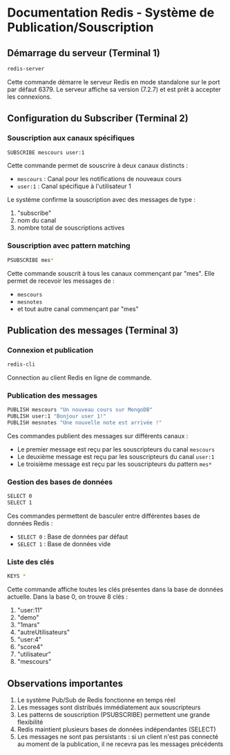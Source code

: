 # Documentation Redis - Système de Publication/Souscription

## Démarrage du serveur (Terminal 1)

```bash
redis-server
```
Cette commande démarre le serveur Redis en mode standalone sur le port par défaut 6379. Le serveur affiche sa version (7.2.7) et est prêt à accepter les connexions.

## Configuration du Subscriber (Terminal 2)

### Souscription aux canaux spécifiques
```bash
SUBSCRIBE mescours user:1
```
Cette commande permet de souscrire à deux canaux distincts :
- `mescours` : Canal pour les notifications de nouveaux cours
- `user:1` : Canal spécifique à l'utilisateur 1

Le système confirme la souscription avec des messages de type :
1. "subscribe"
2. nom du canal
3. nombre total de souscriptions actives

### Souscription avec pattern matching
```bash
PSUBSCRIBE mes*
```
Cette commande souscrit à tous les canaux commençant par "mes". Elle permet de recevoir les messages de :
- `mescours`
- `mesnotes`
- et tout autre canal commençant par "mes"

## Publication des messages (Terminal 3)

### Connexion et publication
```bash
redis-cli
```
Connection au client Redis en ligne de commande.

### Publication des messages
```bash
PUBLISH mescours "Un nouveau cours sur MongoDB"
PUBLISH user:1 "Bonjour user 1!"
PUBLISH mesnotes "Une nouvelle note est arrivée !"
```
Ces commandes publient des messages sur différents canaux :
- Le premier message est reçu par les souscripteurs du canal `mescours`
- Le deuxième message est reçu par les souscripteurs du canal `user:1`
- Le troisième message est reçu par les souscripteurs du pattern `mes*`

### Gestion des bases de données
```bash
SELECT 0
SELECT 1
```
Ces commandes permettent de basculer entre différentes bases de données Redis :
- `SELECT 0` : Base de données par défaut
- `SELECT 1` : Base de données vide

### Liste des clés
```bash
KEYS *
```
Cette commande affiche toutes les clés présentes dans la base de données actuelle.
Dans la base 0, on trouve 8 clés :
1. "user:11"
2. "demo"
3. "1mars"
4. "autreUtilisateurs"
5. "user:4"
6. "score4"
7. "utilisateur"
8. "mescours"

## Observations importantes

1. Le système Pub/Sub de Redis fonctionne en temps réel
2. Les messages sont distribués immédiatement aux souscripteurs
3. Les patterns de souscription (PSUBSCRIBE) permettent une grande flexibilité
4. Redis maintient plusieurs bases de données indépendantes (SELECT)
5. Les messages ne sont pas persistants : si un client n'est pas connecté au moment de la publication, il ne recevra pas les messages précédents
